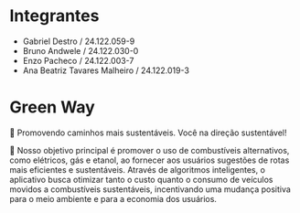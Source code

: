 # Integrantes
* Gabriel Destro / 24.122.059-9
* Bruno Andwele / 24.122.030-0
* Enzo Pacheco / 24.122.003-7
* Ana Beatriz Tavares Malheiro / 24.122.019-3

# Green Way
🌱 Promovendo caminhos mais sustentáveis. Você na direção sustentável! 

🚚 Nosso objetivo principal é promover o uso de combustíveis alternativos, como elétricos, gás e etanol, ao fornecer aos usuários sugestões de rotas mais eficientes e sustentáveis. Através de algoritmos inteligentes, o aplicativo busca otimizar tanto o custo quanto o consumo de veículos movidos a combustíveis sustentáveis, incentivando uma mudança positiva para o meio ambiente e para a economia dos usuários. 

<br></br>
